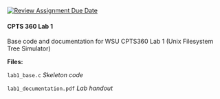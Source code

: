 [![Review Assignment Due Date](https://classroom.github.com/assets/deadline-readme-button-24ddc0f5d75046c5622901739e7c5dd533143b0c8e959d652212380cedb1ea36.svg)](https://classroom.github.com/a/nnr0wLgT)
#### CPTS 360 Lab 1

Base code and documentation for WSU CPTS360 Lab 1 (Unix Filesystem Tree Simulator)


**Files:**

`lab1_base.c`	      _Skeleton code_

`lab1_documentation.pdf` _Lab handout_
